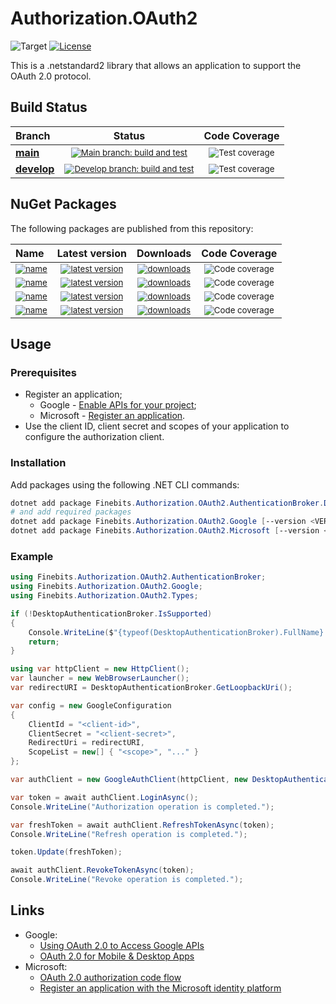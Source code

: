 # Authorization.OAuth2

![Target](https://img.shields.io/badge/dynamic/xml?label=Target&query=//TargetFramework[1]&url=https://raw.githubusercontent.com/finebits/Authorization.OAuth2/main/source/Authorization.OAuth2/Authorization.OAuth2.csproj)
[![License](https://img.shields.io/github/license/finebits/Authorization.OAuth2.svg)](https://github.com/finebits/Authorization.OAuth2/blob/main/LICENSE)

This is a .netstandard2 library that allows an application to support the OAuth 2.0 protocol.

## Build Status

|Branch|Status|Code Coverage|
|:-|:-:|:-:|
| **[main](https://github.com/finebits/Authorization.OAuth2/tree/main)** | <sub>[![Main branch: build and test](https://img.shields.io/github/actions/workflow/status/finebits/Authorization.OAuth2/build-and-test.yml?branch=main&logo=github&label=)](https://github.com/finebits/Authorization.OAuth2/actions/workflows/build-and-test.yml?query=branch%3Amain)</sub> | <sub>![Test coverage](https://img.shields.io/endpoint?url=https://gist.githubusercontent.com/finebits-github/74f6d448f4f568a286d4622e92afbc75/raw/Authorization.OAuth2-main-total-test-coverage.json)</sub> |
| **[develop](https://github.com/finebits/Authorization.OAuth2/tree/develop)** | <sub>[![Develop branch: build and test](https://img.shields.io/github/actions/workflow/status/finebits/Authorization.OAuth2/build-and-test.yml?branch=develop&logo=github&label=)](https://github.com/finebits/Authorization.OAuth2/actions/workflows/build-and-test.yml?query=branch%3Adevelop)</sub> | <sub>![Test coverage](https://img.shields.io/endpoint?url=https://gist.githubusercontent.com/finebits-github/74f6d448f4f568a286d4622e92afbc75/raw/Authorization.OAuth2-develop-total-test-coverage.json)</sub> |

## NuGet Packages

The following packages are published from this repository:

|Name|Latest version|Downloads|Code Coverage|
|:-|:-:|:-:|:-:|
| <sub> [![name](https://img.shields.io/badge/Finebits.Authorization.OAuth2-blue)](https://www.nuget.org/packages/Finebits.Authorization.OAuth2) </sub> | <sub> [![latest version](https://img.shields.io/nuget/v/Finebits.Authorization.OAuth2?logo=nuget&label)](https://www.nuget.org/packages/Finebits.Authorization.OAuth2) </sub> | <sub> [![downloads](https://img.shields.io/nuget/dt/Finebits.Authorization.OAuth2)](https://www.nuget.org/packages/Finebits.Authorization.OAuth2) </sub> | <sub> ![Code coverage](https://img.shields.io/endpoint?url=https://gist.githubusercontent.com/finebits-github/74f6d448f4f568a286d4622e92afbc75/raw/Authorization.OAuth2-main-Finebits.Authorization.OAuth2-test-coverage.json&label=coverage) </sub> |
| <sub> [![name](https://img.shields.io/badge/Finebits.Authorization.OAuth2.AuthenticationBroker.Desktop-blue)](https://www.nuget.org/packages/Finebits.Authorization.OAuth2.AuthenticationBroker.Desktop) </sub> | <sub> [![latest version](https://img.shields.io/nuget/v/Finebits.Authorization.OAuth2.AuthenticationBroker.Desktop?logo=nuget&label)](https://www.nuget.org/packages/Finebits.Authorization.OAuth2.AuthenticationBroker.Desktop) </sub> | <sub> [![downloads](https://img.shields.io/nuget/dt/Finebits.Authorization.OAuth2.AuthenticationBroker.Desktop)](https://www.nuget.org/packages/Finebits.Authorization.OAuth2.AuthenticationBroker.Desktop) </sub> | <sub> ![Code coverage](https://img.shields.io/endpoint?url=https://gist.githubusercontent.com/finebits-github/74f6d448f4f568a286d4622e92afbc75/raw/Authorization.OAuth2-main-Finebits.Authorization.OAuth2.AuthenticationBroker.Desktop-test-coverage.json&label=coverage) </sub> |
| <sub> [![name](https://img.shields.io/badge/Finebits.Authorization.OAuth2.Google-blue)](https://www.nuget.org/packages/Finebits.Authorization.OAuth2.Google) </sub> | <sub> [![latest version](https://img.shields.io/nuget/v/Finebits.Authorization.OAuth2.Google?logo=nuget&label)](https://www.nuget.org/packages/Finebits.Authorization.OAuth2.Google) </sub> | <sub> [![downloads](https://img.shields.io/nuget/dt/Finebits.Authorization.OAuth2.Google)](https://www.nuget.org/packages/Finebits.Authorization.OAuth2.Google) </sub> | <sub> ![Code coverage](https://img.shields.io/endpoint?url=https://gist.githubusercontent.com/finebits-github/74f6d448f4f568a286d4622e92afbc75/raw/Authorization.OAuth2-main-Finebits.Authorization.OAuth2.Google-test-coverage.json&label=coverage) </sub> |
| <sub> [![name](https://img.shields.io/badge/Finebits.Authorization.OAuth2.Microsoft-blue)](https://www.nuget.org/packages/Finebits.Authorization.OAuth2.Microsoft) </sub> | <sub> [![latest version](https://img.shields.io/nuget/v/Finebits.Authorization.OAuth2.Microsoft?logo=nuget&label)](https://www.nuget.org/packages/Finebits.Authorization.OAuth2.Microsoft) </sub> | <sub> [![downloads](https://img.shields.io/nuget/dt/Finebits.Authorization.OAuth2.Microsoft)](https://www.nuget.org/packages/Finebits.Authorization.OAuth2.Microsoft) </sub> | <sub> ![Code coverage](https://img.shields.io/endpoint?url=https://gist.githubusercontent.com/finebits-github/74f6d448f4f568a286d4622e92afbc75/raw/Authorization.OAuth2-main-Finebits.Authorization.OAuth2.Microsoft-test-coverage.json&label=coverage) </sub> |

## Usage

### Prerequisites

- Register an application;
  - Google - [Enable APIs for your project](https://developers.google.com/identity/protocols/oauth2/native-app#prerequisites);
  - Microsoft - [Register an application](https://learn.microsoft.com/en-us/azure/active-directory/develop/quickstart-register-app#register-an-application).
- Use the client ID, client secret and scopes of your application to configure the authorization client.

### Installation

Add packages using the following .NET CLI commands:

```powershell
dotnet add package Finebits.Authorization.OAuth2.AuthenticationBroker.Desktop [--version <VERSION>] [--prerelease]
# and add required packages
dotnet add package Finebits.Authorization.OAuth2.Google [--version <VERSION>] [--prerelease]
dotnet add package Finebits.Authorization.OAuth2.Microsoft [--version <VERSION>] [--prerelease]
```

### Example

```C#
using Finebits.Authorization.OAuth2.AuthenticationBroker;
using Finebits.Authorization.OAuth2.Google;
using Finebits.Authorization.OAuth2.Types;

if (!DesktopAuthenticationBroker.IsSupported)
{
    Console.WriteLine($"{typeof(DesktopAuthenticationBroker).FullName} is not supported.");
    return;
}

using var httpClient = new HttpClient();
var launcher = new WebBrowserLauncher();
var redirectURI = DesktopAuthenticationBroker.GetLoopbackUri();

var config = new GoogleConfiguration
{
    ClientId = "<client-id>",
    ClientSecret = "<client-secret>",
    RedirectUri = redirectURI,
    ScopeList = new[] { "<scope>", "..." }
};

var authClient = new GoogleAuthClient(httpClient, new DesktopAuthenticationBroker(launcher), config);

var token = await authClient.LoginAsync();
Console.WriteLine("Authorization operation is completed.");

var freshToken = await authClient.RefreshTokenAsync(token);
Console.WriteLine("Refresh operation is completed.");

token.Update(freshToken);

await authClient.RevokeTokenAsync(token);
Console.WriteLine("Revoke operation is completed.");
```

## Links

- Google: 
  - [Using OAuth 2.0 to Access Google APIs](https://developers.google.com/identity/protocols/oauth2)
  - [OAuth 2.0 for Mobile & Desktop Apps](https://developers.google.com/identity/protocols/oauth2/native-app)
- Microsoft:
  - [OAuth 2.0 authorization code flow](https://learn.microsoft.com/en-us/azure/active-directory/develop/v2-oauth2-auth-code-flow)
  - [Register an application with the Microsoft identity platform](https://learn.microsoft.com/en-us/azure/active-directory/develop/quickstart-register-app)
